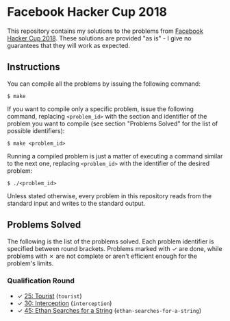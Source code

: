 # Facebook Hacker Cup 2018

This repository contains my solutions to the problems from [Facebook Hacker Cup 2018][1]. These solutions are provided "as is" - I give no guarantees that they will work as expected.

## Instructions

You can compile all the problems by issuing the following command:

    $ make

If you want to compile only a specific problem, issue the following command, replacing `<problem_id>` with the section and identifier of the problem you want to compile (see section "Problems Solved" for the list of possible identifiers):

    $ make <problem_id>

Running a compiled problem is just a matter of executing a command similar to the next one, replacing `<problem_id>` with the identifier of the desired problem:

    $ ./<problem_id>

Unless stated otherwise, every problem in this repository reads from the standard input and writes to the standard output.

## Problems Solved

The following is the list of the problems solved. Each problem identifier is specified between round brackets. Problems marked with ✓ are done, while problems with ✗ are not complete or aren't efficient enough for the problem's limits.

### Qualification Round

* ✓ [25: Tourist][qual1] (`tourist`)
* ✓ [30: Interception][qual2] (`interception`)
* ✓ [45: Ethan Searches for a String][qual3] (`ethan-searches-for-a-string`)

[1]: https://www.facebook.com/hackercup
[qual1]: https://www.facebook.com/hackercup/problem/1632703893518337/
[qual2]: https://www.facebook.com/hackercup/problem/175329729852444/
[qual3]: https://www.facebook.com/hackercup/problem/1153996538071503/
